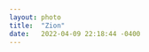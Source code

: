 ```yaml
---
layout: photo
title:  "Zion"
date:   2022-04-09 22:18:44 -0400
---
```


[jekyll-docs]: https://jekyllrb.com/docs/home
[jekyll-gh]:   https://github.com/jekyll/jekyll
[jekyll-talk]: https://talk.jekyllrb.com/
